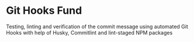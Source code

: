 # Git Hooks Fund

Testing, linting and verification of the commit message using automated Git Hooks with help of Husky, Commitlint and lint-staged NPM packages
